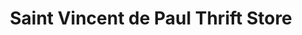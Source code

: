 ---
title: "Saint Vincent de Paul Thrift Store"
url: /cottage-grove/saint-vincent-de-paul-thrift-store/
shop: charity
---
